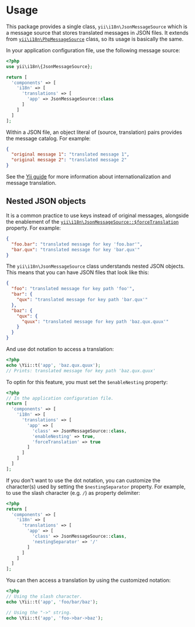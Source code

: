 # Usage
This package provides a single class, `yii\i18n\JsonMessageSource` which is a message source that stores translated messages in JSON files.
It extends from [`yii\i18n\PhpMessageSource`](https://www.yiiframework.com/doc/api/2.0/yii-i18n-phpmessagesource) class, so its usage is basically the same.

In your application configuration file, use the following message source:

```php
<?php
use yii\i18n\{JsonMessageSource};

return [
  'components' => [
    'i18n' => [
      'translations' => [
        'app' => JsonMessageSource::class
      ]
    ]
  ]
];
```

Within a JSON file, an object literal of (source, translation) pairs provides the message catalog. For example:

```json
{
  "original message 1": "translated message 1",
  "original message 2": "translated message 2"
}
```

See the [Yii guide](https://www.yiiframework.com/doc/guide/2.0/en/tutorial-i18n#message-translation) for more information about internationalization and message translation.

## Nested JSON objects
It is a common practice to use keys instead of original messages, alongside the enablement of the [`yii\i18n\JsonMessageSource::$forceTranslation`](https://www.yiiframework.com/doc/api/2.0/yii-i18n-messagesource#$forceTranslation-detail) property. For example:

```json
{
  "foo.bar": "translated message for key 'foo.bar'",
  "bar.qux": "translated message for key 'bar.qux'"
}
```

The `yii\i18n\JsonMessageSource` class understands nested JSON objects.
This means that you can have JSON files that look like this:

```json
{
  "foo": "translated message for key path 'foo'",
  "bar": {
    "qux": "translated message for key path 'bar.qux'"
  },
  "baz": {
    "qux": {
      "quux": "translated message for key path 'baz.qux.quux'"
    }
  }
}
```

And use dot notation to access a translation:

```php
<?php
echo \Yii::t('app', 'baz.qux.quux');
// Prints: translated message for key path 'baz.qux.quux'
```

To optin for this feature, you must set the `$enableNesting` property:

```php
<?php
// In the application configuration file.
return [
  'components' => [
    'i18n' => [
      'translations' => [
        'app' => [
          'class' => JsonMessageSource::class,
          'enableNesting' => true,
          'forceTranslation' => true
        ]
      ]
    ]
  ]
];
```

If you don't want to use the dot notation, you can customize the character(s) used by setting the `$nestingSeparator` property. For example, to use the slash character (e.g. `/`) as property delimiter:

```php
<?php
return [
  'components' => [
    'i18n' => [
      'translations' => [
        'app' => [
          'class' => JsonMessageSource::class,
          'nestingSeparator' => '/'
        ]
      ]
    ]
  ]
];
```

You can then access a translation by using the customized notation:

```php
<?php
// Using the slash character.
echo \Yii::t('app', 'foo/bar/baz');

// Using the "->" string.
echo \Yii::t('app', 'foo->bar->baz');
```
